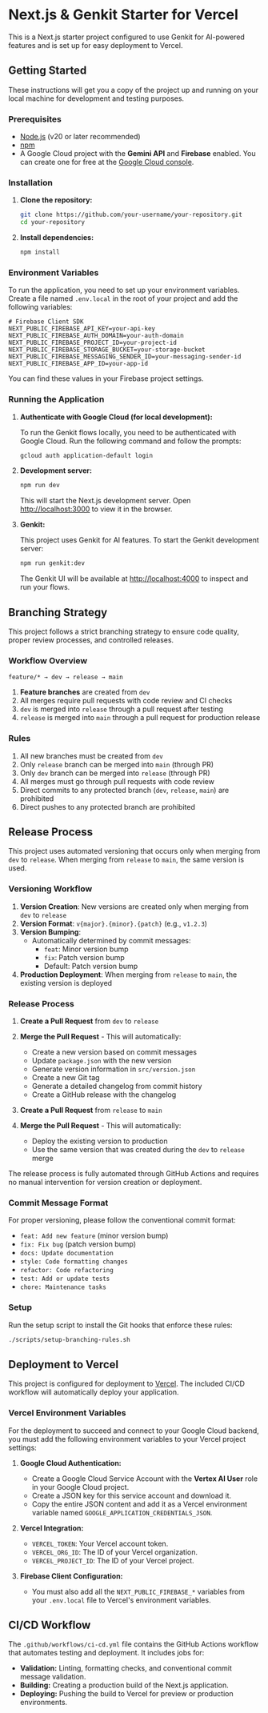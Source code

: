 # Next.js & Genkit Starter for Vercel

This is a Next.js starter project configured to use Genkit for AI-powered features and is set up for easy deployment to Vercel.

## Getting Started

These instructions will get you a copy of the project up and running on your local machine for development and testing purposes.

### Prerequisites

- [Node.js](https://nodejs.org/) (v20 or later recommended)
- [npm](https://www.npmjs.com/)
- A Google Cloud project with the **Gemini API** and **Firebase** enabled. You can create one for free at the [Google Cloud console](https://console.cloud.google.com/).

### Installation

1.  **Clone the repository:**

    ```bash
    git clone https://github.com/your-username/your-repository.git
    cd your-repository
    ```

2.  **Install dependencies:**

    ```bash
    npm install
    ```

### Environment Variables

To run the application, you need to set up your environment variables. Create a file named `.env.local` in the root of your project and add the following variables:

```
# Firebase Client SDK
NEXT_PUBLIC_FIREBASE_API_KEY=your-api-key
NEXT_PUBLIC_FIREBASE_AUTH_DOMAIN=your-auth-domain
NEXT_PUBLIC_FIREBASE_PROJECT_ID=your-project-id
NEXT_PUBLIC_FIREBASE_STORAGE_BUCKET=your-storage-bucket
NEXT_PUBLIC_FIREBASE_MESSAGING_SENDER_ID=your-messaging-sender-id
NEXT_PUBLIC_FIREBASE_APP_ID=your-app-id
```

You can find these values in your Firebase project settings.

### Running the Application

1.  **Authenticate with Google Cloud (for local development):**

    To run the Genkit flows locally, you need to be authenticated with Google Cloud. Run the following command and follow the prompts:

    ```bash
    gcloud auth application-default login
    ```

2.  **Development server:**

    ```bash
    npm run dev
    ```

    This will start the Next.js development server. Open [http://localhost:3000](http://localhost:3000) to view it in the browser.

3.  **Genkit:**

    This project uses Genkit for AI features. To start the Genkit development server:

    ```bash
    npm run genkit:dev
    ```

    The Genkit UI will be available at [http://localhost:4000](http://localhost:4000) to inspect and run your flows.

## Branching Strategy

This project follows a strict branching strategy to ensure code quality, proper review processes, and controlled releases.

### Workflow Overview

```
feature/* → dev → release → main
```

1. **Feature branches** are created from `dev`
2. All merges require pull requests with code review and CI checks
3. `dev` is merged into `release` through a pull request after testing
4. `release` is merged into `main` through a pull request for production release

### Rules

1. All new branches must be created from `dev`
2. Only `release` branch can be merged into `main` (through PR)
3. Only `dev` branch can be merged into `release` (through PR)
4. All merges must go through pull requests with code review
5. Direct commits to any protected branch (`dev`, `release`, `main`) are prohibited
6. Direct pushes to any protected branch are prohibited

## Release Process

This project uses automated versioning that occurs only when merging from `dev` to `release`. When merging from `release` to `main`, the same version is used.

### Versioning Workflow

1. **Version Creation**: New versions are created only when merging from `dev` to `release`
2. **Version Format**: `v{major}.{minor}.{patch}` (e.g., `v1.2.3`)
3. **Version Bumping**:
   - Automatically determined by commit messages:
     - `feat`: Minor version bump
     - `fix`: Patch version bump
     - Default: Patch version bump
4. **Production Deployment**: When merging from `release` to `main`, the existing version is deployed

### Release Process

1. **Create a Pull Request** from `dev` to `release`
2. **Merge the Pull Request** - This will automatically:
   - Create a new version based on commit messages
   - Update `package.json` with the new version
   - Generate version information in `src/version.json`
   - Create a new Git tag
   - Generate a detailed changelog from commit history
   - Create a GitHub release with the changelog

3. **Create a Pull Request** from `release` to `main`
4. **Merge the Pull Request** - This will automatically:
   - Deploy the existing version to production
   - Use the same version that was created during the `dev` to `release` merge

The release process is fully automated through GitHub Actions and requires no manual intervention for version creation or deployment.

### Commit Message Format

For proper versioning, please follow the conventional commit format:

- `feat: Add new feature` (minor version bump)
- `fix: Fix bug` (patch version bump)
- `docs: Update documentation`
- `style: Code formatting changes`
- `refactor: Code refactoring`
- `test: Add or update tests`
- `chore: Maintenance tasks`

### Setup

Run the setup script to install the Git hooks that enforce these rules:

```bash
./scripts/setup-branching-rules.sh
```

## Deployment to Vercel

This project is configured for deployment to [Vercel](https://vercel.com/). The included CI/CD workflow will automatically deploy your application.

### Vercel Environment Variables

For the deployment to succeed and connect to your Google Cloud backend, you must add the following environment variables to your Vercel project settings:

1.  **Google Cloud Authentication:**
    - Create a Google Cloud Service Account with the **Vertex AI User** role in your Google Cloud project.
    - Create a JSON key for this service account and download it.
    - Copy the entire JSON content and add it as a Vercel environment variable named `GOOGLE_APPLICATION_CREDENTIALS_JSON`.

2.  **Vercel Integration:**
    - `VERCEL_TOKEN`: Your Vercel account token.
    - `VERCEL_ORG_ID`: The ID of your Vercel organization.
    - `VERCEL_PROJECT_ID`: The ID of your Vercel project.

3.  **Firebase Client Configuration:**
    - You must also add all the `NEXT_PUBLIC_FIREBASE_*` variables from your `.env.local` file to Vercel's environment variables.

## CI/CD Workflow

The `.github/workflows/ci-cd.yml` file contains the GitHub Actions workflow that automates testing and deployment. It includes jobs for:

- **Validation:** Linting, formatting checks, and conventional commit message validation.
- **Building:** Creating a production build of the Next.js application.
- **Deploying:** Pushing the build to Vercel for preview or production environments.
